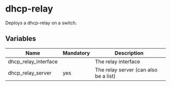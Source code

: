 # dhcp-relay

Deploys a dhcp-relay on a switch.

## Variables

| Name                 | Mandatory | Description                           |
| -------------------- | --------- | ------------------------------------- |
| dhcp_relay_interface |           | The relay interface                   |
| dhcp_relay_server    | yes       | The relay server (can also be a list) |
